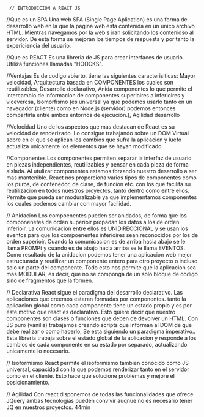      // INTRODUCCION A REACT JS 
//Que es un SPA
Una web SPA (Single Page Aplication) es una forma de desarrollo web en la que la pagina web esta contenida en un unico archivo HTML.
Mientras navegamos por la web s iran solicitando los contenidso al servidor.
De esta forma se mejoran los tiempos de respuesta y por tanto la expericiencia del usuario.

//Que es REACT
Es una libreria de JS para crear interfaces de usuario. Utiliza funciones llamadas "HOOCKS".

//Ventajas
Es de codigo abierto. tiene las siguientes caracterisiticas: Mayor velocidad, Arquitectura basada en COMPONENTES los cuales son reutilizables, Desarrollo declarativo, Anida componentes lo que permite el intercambio de informacion de componentes superioires a inferioires y vicevercsa, Isomorfismo (es universal ya que podemos usarlo tanto en un navegador (cliente) como en Node.js (servidor) podemos entonces compartirla entre ambos entornos de ejecución.), Agilidad desarrollo

//Velocidad
Uno de los aspectos que mas destacan de React es su velocidad de renderizado.
Lo consigue trabajando sobre un DOM Virtual sobre en el que se aplican los cambios que sufra la aplicacion y luefo actualiza unicamente los elementos que se hayan modificado.

//Componentes 
Los componentes permiten separar la interfaz de usuario en piezas independientes, reutilizables y pensar en cada pieza de forma aislada.
Al utulizar componentes estamos forzando nuestro desarrollo a ser mas mantenible.
React nos proporciona varios tipos de componentes como los puros, de contenedor, de clase, de funcion etc. con los que facilita su reutilizacion en todos nuestros proyectos, tanto dentro como entre ellos.
Permite que pueda ser moduralizable ya que implementamos componentes los cuales podemos cambiar con mayor facilidad.

// Anidacion
Los compoenentes pueden ser anidados, de forma que los componenetes de orden superioir propadan los datos a los de orden inferioir. La comunicacion entre ellos es UNIDIRECCIONAL y se usan los eventos para que los compoenentes inferioires sean reconocidos por los de orden superioir. Cuando la comunicacion es de arriba hacia abajo se le llama PROMPt y cuando es de abajo hacia arriba se le llama EVENTOS.
Como resultado de la anidacion podemos tener una aplicacion web mejor estructurada y reutilizar un componente entero para otro proyecto o incluso solo un parte del componente. 
Todo esto nos permite que la aplicacion sea mas MODULAR, es decir, que no se componga de un solo bloque de codigo sino de fragmentos que la formen.

// Declarativa
React sigue el paradigma del desarrollo declarativo. 
Las aplicaciones que creemos estaran formadas por componentes. tanto la aplicacion global como cada componente tiene un estado propio y es por este motivo que react es declarativo. Esto quiere decir que nuestro componentes son clases o funciones que deben de devolver un HTML.
Con JS puro (vanilla) trabajamos creando scripts que informan al DOM de que debe realizar o como hacerlo; Se esta siguiendo un paradigma imperativo..
Esta libreria trabaja sobre el estado global de la aplicacion y responde a los cambios de cada componente en su estado por separado, actualizando unicamente lo necesario.

// Isoformismo
React permite el isoformismo tambien conocido como JS universal, capacidad con la que podemos renderizar tanto en el servidor como en el cliente.
Esto hace que solucione problemas y mejore el posicionamiento.

// Agilidad
Con react disponemos de todas las funcionalidades que ofrece JQuery ambas tecnologias pueden convivir auqnue no es necesario tener JQ en nuestros proyectos. 44min
